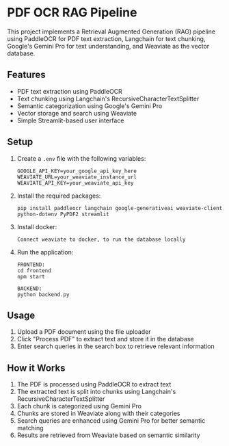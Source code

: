 # PDF OCR RAG Pipeline

This project implements a Retrieval Augmented Generation (RAG) pipeline using PaddleOCR for PDF text extraction, Langchain for text chunking, Google's Gemini Pro for text understanding, and Weaviate as the vector database.

## Features

- PDF text extraction using PaddleOCR
- Text chunking using Langchain's RecursiveCharacterTextSplitter
- Semantic categorization using Google's Gemini Pro
- Vector storage and search using Weaviate
- Simple Streamlit-based user interface

## Setup

1. Create a `.env` file with the following variables:
   ```
   GOOGLE_API_KEY=your_google_api_key_here
   WEAVIATE_URL=your_weaviate_instance_url
   WEAVIATE_API_KEY=your_weaviate_api_key
   ```

2. Install the required packages:
   ```
   pip install paddleocr langchain google-generativeai weaviate-client python-dotenv PyPDF2 streamlit
   ```

3. Install docker:
   ```
   Connect weaviate to docker, to run the database locally
   ```

5. Run the application:
   ```
   FRONTEND:
   cd frontend
   npm start

   BACKEND:
   python backend.py
   ```

## Usage

1. Upload a PDF document using the file uploader
2. Click "Process PDF" to extract text and store it in the database
3. Enter search queries in the search box to retrieve relevant information

## How it Works

1. The PDF is processed using PaddleOCR to extract text
2. The extracted text is split into chunks using Langchain's RecursiveCharacterTextSplitter
3. Each chunk is categorized using Gemini Pro
4. Chunks are stored in Weaviate along with their categories
5. Search queries are enhanced using Gemini Pro for better semantic matching
6. Results are retrieved from Weaviate based on semantic similarity


